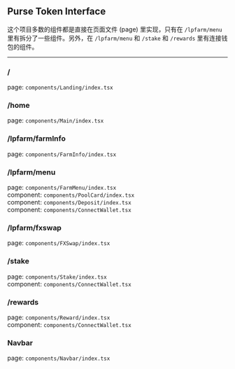 ## Purse Token Interface
这个项目多数的组件都是直接在页面文件 (page) 里实现，只有在 `/lpfarm/menu` 里有拆分了一些组件。另外，在 `/lpfarm/menu` 和 `/stake` 和 `/rewards` 里有连接钱包的组件。

----
### /
page: `components/Landing/index.tsx`

### /home
page: `components/Main/index.tsx`

### /lpfarm/farmInfo
page: `components/FarmInfo/index.tsx`

### /lpfarm/menu
page: `components/FarmMenu/index.tsx`  
component: `components/PoolCard/index.tsx`  
component: `components/Deposit/index.tsx`  
component: `components/ConnectWallet.tsx`

### /lpfarm/fxswap
page: `components/FXSwap/index.tsx`

### /stake
page: `components/Stake/index.tsx`  
component: `components/ConnectWallet.tsx`

### /rewards
page: `components/Reward/index.tsx`  
component: `components/ConnectWallet.tsx`

### Navbar
page: `components/Navbar/index.tsx`
